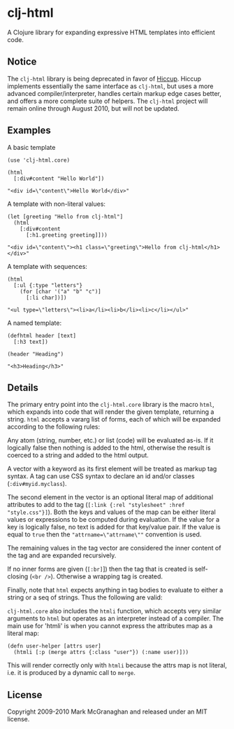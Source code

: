 # clj-html

A Clojure library for expanding expressive HTML templates into efficient code.

## Notice

The `clj-html` library is being deprecated in favor of [Hiccup](http://github.com/weavejester/hiccup). Hiccup implements essentially the same interface as `clj-html`, but uses a more advanced compiler/interpreter, handles certain markup edge cases better, and offers a more complete suite of helpers. The `clj-html` project will remain online through August 2010, but will not be updated.

## Examples

A basic template

    (use 'clj-html.core)
    
    (html
      [:div#content "Hello World"])
    
    "<div id=\"content\">Hello World</div>"
    
A template with non-literal values:

    (let [greeting "Hello from clj-html"]
      (html
        [:div#content
          [:h1.greeting greeting]]))
          
    "<div id=\"content\"><h1 class=\"greeting\">Hello from clj-html</h1></div>"

A template with sequences:

    (html
      [:ul {:type "letters"}
        (for [char '("a" "b" "c")]
          [:li char])])
    
    "<ul type=\"letters\"><li>a</li><li>b</li><li>c</li></ul>"

A named template:

    (defhtml header [text]
      [:h3 text])
    
    (header "Heading")
    
    "<h3>Heading</h3>"

## Details

The primary entry point into the `clj-html.core` library is the macro `html`, which expands into code that will render the given template, returning a string. `html` accepts a vararg list of forms, each of which will be expanded according to the following rules:

Any atom (string, number, etc.) or list (code) will be evaluated as-is. If it logically false then nothing is added to the html, otherwise the result is coerced to a string and added to the html output.

A vector with a keyword as its first element will be treated as markup tag  syntax. A tag can use CSS syntax to declare an id and/or classes (`:div#myid.myclass`). 

The second element in the vector is an optional literal map of additional attributes to add to the tag (`[:link {:rel "stylesheet" :href "style.css"}]`). Both the keys and values of the map can be either literal values or expressions to be computed during evaluation. If the value for a key is logically false, no text is added for that key/value pair. If the value is  equal to `true` then the `"attrname=\"attrname\""` convention is used.

The remaining values in the tag vector are considered the inner content of the  tag and are expanded recursively.

If no inner forms are given (`[:br]`]) then the tag that is created is self-closing (`<br />`). Otherwise a wrapping tag is created.

Finally, note that `html` expects anything in tag bodies to evaluate to either a string or a seq of strings. Thus the following are valid:


`clj-html.core` also includes the `htmli` function, which accepts very similar arguments to `html` but operates as an interpreter instead of a compiler.  The main use for 'htmli' is when you cannot express the attributes map as a literal map:

    (defn user-helper [attrs user]
      (htmli [:p (merge attrs {:class "user"}) (:name user)]))

This will render correctly only with `htmli` because the attrs map is not literal, i.e. it is produced by a dynamic call to `merge`.


## License

Copyright 2009-2010 Mark McGranaghan and released under an MIT license.